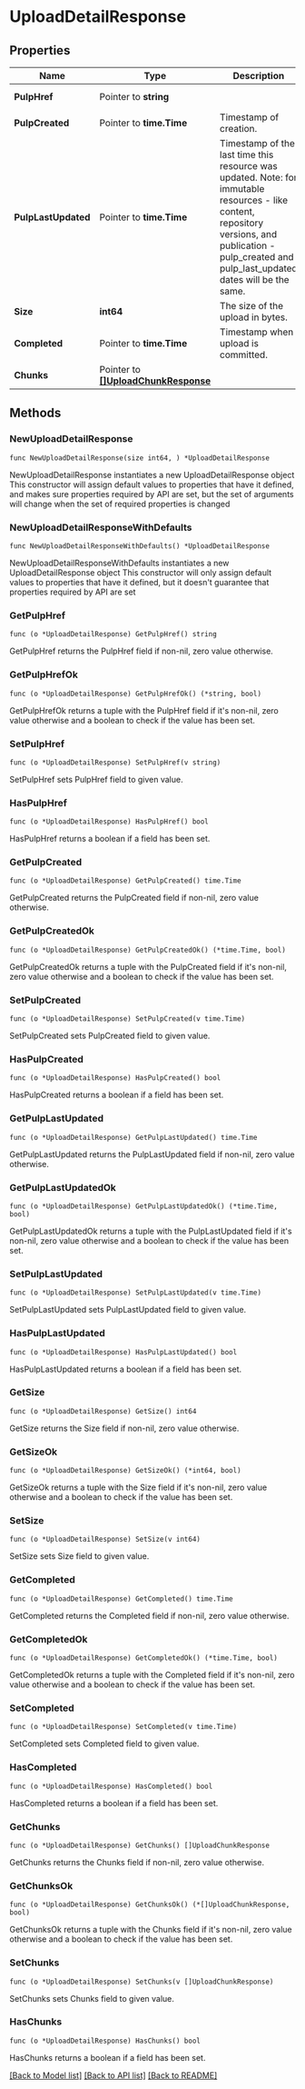 # UploadDetailResponse

## Properties

Name | Type | Description | Notes
------------ | ------------- | ------------- | -------------
**PulpHref** | Pointer to **string** |  | [optional] [readonly] 
**PulpCreated** | Pointer to **time.Time** | Timestamp of creation. | [optional] [readonly] 
**PulpLastUpdated** | Pointer to **time.Time** | Timestamp of the last time this resource was updated. Note: for immutable resources - like content, repository versions, and publication - pulp_created and pulp_last_updated dates will be the same. | [optional] [readonly] 
**Size** | **int64** | The size of the upload in bytes. | 
**Completed** | Pointer to **time.Time** | Timestamp when upload is committed. | [optional] [readonly] 
**Chunks** | Pointer to [**[]UploadChunkResponse**](UploadChunkResponse.md) |  | [optional] [readonly] 

## Methods

### NewUploadDetailResponse

`func NewUploadDetailResponse(size int64, ) *UploadDetailResponse`

NewUploadDetailResponse instantiates a new UploadDetailResponse object
This constructor will assign default values to properties that have it defined,
and makes sure properties required by API are set, but the set of arguments
will change when the set of required properties is changed

### NewUploadDetailResponseWithDefaults

`func NewUploadDetailResponseWithDefaults() *UploadDetailResponse`

NewUploadDetailResponseWithDefaults instantiates a new UploadDetailResponse object
This constructor will only assign default values to properties that have it defined,
but it doesn't guarantee that properties required by API are set

### GetPulpHref

`func (o *UploadDetailResponse) GetPulpHref() string`

GetPulpHref returns the PulpHref field if non-nil, zero value otherwise.

### GetPulpHrefOk

`func (o *UploadDetailResponse) GetPulpHrefOk() (*string, bool)`

GetPulpHrefOk returns a tuple with the PulpHref field if it's non-nil, zero value otherwise
and a boolean to check if the value has been set.

### SetPulpHref

`func (o *UploadDetailResponse) SetPulpHref(v string)`

SetPulpHref sets PulpHref field to given value.

### HasPulpHref

`func (o *UploadDetailResponse) HasPulpHref() bool`

HasPulpHref returns a boolean if a field has been set.

### GetPulpCreated

`func (o *UploadDetailResponse) GetPulpCreated() time.Time`

GetPulpCreated returns the PulpCreated field if non-nil, zero value otherwise.

### GetPulpCreatedOk

`func (o *UploadDetailResponse) GetPulpCreatedOk() (*time.Time, bool)`

GetPulpCreatedOk returns a tuple with the PulpCreated field if it's non-nil, zero value otherwise
and a boolean to check if the value has been set.

### SetPulpCreated

`func (o *UploadDetailResponse) SetPulpCreated(v time.Time)`

SetPulpCreated sets PulpCreated field to given value.

### HasPulpCreated

`func (o *UploadDetailResponse) HasPulpCreated() bool`

HasPulpCreated returns a boolean if a field has been set.

### GetPulpLastUpdated

`func (o *UploadDetailResponse) GetPulpLastUpdated() time.Time`

GetPulpLastUpdated returns the PulpLastUpdated field if non-nil, zero value otherwise.

### GetPulpLastUpdatedOk

`func (o *UploadDetailResponse) GetPulpLastUpdatedOk() (*time.Time, bool)`

GetPulpLastUpdatedOk returns a tuple with the PulpLastUpdated field if it's non-nil, zero value otherwise
and a boolean to check if the value has been set.

### SetPulpLastUpdated

`func (o *UploadDetailResponse) SetPulpLastUpdated(v time.Time)`

SetPulpLastUpdated sets PulpLastUpdated field to given value.

### HasPulpLastUpdated

`func (o *UploadDetailResponse) HasPulpLastUpdated() bool`

HasPulpLastUpdated returns a boolean if a field has been set.

### GetSize

`func (o *UploadDetailResponse) GetSize() int64`

GetSize returns the Size field if non-nil, zero value otherwise.

### GetSizeOk

`func (o *UploadDetailResponse) GetSizeOk() (*int64, bool)`

GetSizeOk returns a tuple with the Size field if it's non-nil, zero value otherwise
and a boolean to check if the value has been set.

### SetSize

`func (o *UploadDetailResponse) SetSize(v int64)`

SetSize sets Size field to given value.


### GetCompleted

`func (o *UploadDetailResponse) GetCompleted() time.Time`

GetCompleted returns the Completed field if non-nil, zero value otherwise.

### GetCompletedOk

`func (o *UploadDetailResponse) GetCompletedOk() (*time.Time, bool)`

GetCompletedOk returns a tuple with the Completed field if it's non-nil, zero value otherwise
and a boolean to check if the value has been set.

### SetCompleted

`func (o *UploadDetailResponse) SetCompleted(v time.Time)`

SetCompleted sets Completed field to given value.

### HasCompleted

`func (o *UploadDetailResponse) HasCompleted() bool`

HasCompleted returns a boolean if a field has been set.

### GetChunks

`func (o *UploadDetailResponse) GetChunks() []UploadChunkResponse`

GetChunks returns the Chunks field if non-nil, zero value otherwise.

### GetChunksOk

`func (o *UploadDetailResponse) GetChunksOk() (*[]UploadChunkResponse, bool)`

GetChunksOk returns a tuple with the Chunks field if it's non-nil, zero value otherwise
and a boolean to check if the value has been set.

### SetChunks

`func (o *UploadDetailResponse) SetChunks(v []UploadChunkResponse)`

SetChunks sets Chunks field to given value.

### HasChunks

`func (o *UploadDetailResponse) HasChunks() bool`

HasChunks returns a boolean if a field has been set.


[[Back to Model list]](../README.md#documentation-for-models) [[Back to API list]](../README.md#documentation-for-api-endpoints) [[Back to README]](../README.md)


